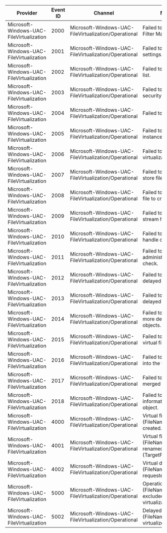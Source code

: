Provider                                  |  Event ID  |  Channel                                               |  Message
------------------------------------------|------------|--------------------------------------------------------|---------------------------------------------------------------------
Microsoft-Windows-UAC-FileVirtualization  |  2000      |  Microsoft-Windows-UAC-FileVirtualization/Operational  |  Failed to register with Filter Manager.
Microsoft-Windows-UAC-FileVirtualization  |  2001      |  Microsoft-Windows-UAC-FileVirtualization/Operational  |  Failed to read the settings.
Microsoft-Windows-UAC-FileVirtualization  |  2002      |  Microsoft-Windows-UAC-FileVirtualization/Operational  |  Failed to read the file list.
Microsoft-Windows-UAC-FileVirtualization  |  2003      |  Microsoft-Windows-UAC-FileVirtualization/Operational  |  Failed to initialize security.
Microsoft-Windows-UAC-FileVirtualization  |  2004      |  Microsoft-Windows-UAC-FileVirtualization/Operational  |  Failed to start filtering.
Microsoft-Windows-UAC-FileVirtualization  |  2005      |  Microsoft-Windows-UAC-FileVirtualization/Operational  |  Failed to set up the instance for a volume.
Microsoft-Windows-UAC-FileVirtualization  |  2006      |  Microsoft-Windows-UAC-FileVirtualization/Operational  |  Failed to query the virtualization mode.
Microsoft-Windows-UAC-FileVirtualization  |  2007      |  Microsoft-Windows-UAC-FileVirtualization/Operational  |  Failed to query virtual store file information.
Microsoft-Windows-UAC-FileVirtualization  |  2008      |  Microsoft-Windows-UAC-FileVirtualization/Operational  |  Failed to select which file to create.
Microsoft-Windows-UAC-FileVirtualization  |  2009      |  Microsoft-Windows-UAC-FileVirtualization/Operational  |  Failed to create a stream handle context.
Microsoft-Windows-UAC-FileVirtualization  |  2010      |  Microsoft-Windows-UAC-FileVirtualization/Operational  |  Failed to set the stream handle context.
Microsoft-Windows-UAC-FileVirtualization  |  2011      |  Microsoft-Windows-UAC-FileVirtualization/Operational  |  Failed to perform the administrator access check.
Microsoft-Windows-UAC-FileVirtualization  |  2012      |  Microsoft-Windows-UAC-FileVirtualization/Operational  |  Failed to prepare for delayed virtualization.
Microsoft-Windows-UAC-FileVirtualization  |  2013      |  Microsoft-Windows-UAC-FileVirtualization/Operational  |  Failed to perform delayed virtualization.
Microsoft-Windows-UAC-FileVirtualization  |  2014      |  Microsoft-Windows-UAC-FileVirtualization/Operational  |  Failed to switch one or more delayed file objects.
Microsoft-Windows-UAC-FileVirtualization  |  2015      |  Microsoft-Windows-UAC-FileVirtualization/Operational  |  Failed to create the virtual file path.
Microsoft-Windows-UAC-FileVirtualization  |  2016      |  Microsoft-Windows-UAC-FileVirtualization/Operational  |  Failed to copy the file into the virtual store.
Microsoft-Windows-UAC-FileVirtualization  |  2017      |  Microsoft-Windows-UAC-FileVirtualization/Operational  |  Failed to perform the merged directory query.
Microsoft-Windows-UAC-FileVirtualization  |  2018      |  Microsoft-Windows-UAC-FileVirtualization/Operational  |  Failed to query information for the file object.
Microsoft-Windows-UAC-FileVirtualization  |  4000      |  Microsoft-Windows-UAC-FileVirtualization/Operational  |  Virtual file "{FileNameBuffer}" created.
Microsoft-Windows-UAC-FileVirtualization  |  4001      |  Microsoft-Windows-UAC-FileVirtualization/Operational  |  Virtual file "{FileNameBuffer}" renamed to "{TargetFileNameBuffer}"
Microsoft-Windows-UAC-FileVirtualization  |  4002      |  Microsoft-Windows-UAC-FileVirtualization/Operational  |  Virtual delete of file "{FileNameBuffer}" requested.
Microsoft-Windows-UAC-FileVirtualization  |  5000      |  Microsoft-Windows-UAC-FileVirtualization/Operational  |  Operation on file "{FileNameBuffer}" excluded from virtualization.
Microsoft-Windows-UAC-FileVirtualization  |  5002      |  Microsoft-Windows-UAC-FileVirtualization/Operational  |  Delayed virtual file "{FileNameBuffer}" not virtualized.